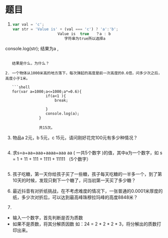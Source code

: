 # 题目

1. ```js
   var val = 'c';
   var str = 'Value is' + (val === 'c') ? 'a':'b';
                       Value is  true   ？a : b
                          字符串为true所以选择a
console.log(str);
   结果为a ,
```
   
   结果是什么，为什么？
   
2. 一个物体从1000米高的地方落下，每次弹起的高度是前一次高度的0.6倍，问多少次之后，高度小于1米。

   ```shell
   for(var a=1000;a<=1000;a*=0.6){
                  if(a<1 ){
                      break;
                   
                  }
                  console.log(a);
               }
               
               共15次。
   ```

   

3. 物品a 2元，b 5元，c 15元，请问刚好花完100元有多少种情况？

   ```
   
   ```

   

4. 求s=a+aa+aaa+aaaa+aaa aa ( 一共5个数字 )的值，其中a为一个数字，如 s = 1 + 11 + 111 + 1111 + 11111 （5个数字）

   ```
   
   ```

   

5. 孩子吃糖，第一天你给孩子买了一些糖，孩子每天吃糖的一半多一个，到了第10天的时候，发现只剩下一个糖了，问当初第一天买了多少糖？

6. 最近抖音有对折纸挑战，在不考虑难度的情况下，一张普通的0.0001米厚度的纸，多少次对折后，可以达到最高峰珠穆拉玛峰的高度8848米？

7. 

   - 输入一个数字，首先判断是否为质数
   - 如果不是质数，将其分解质因数 如：24 = 2 * 2 * 2 * 3，将分解出的质数打印出来。

